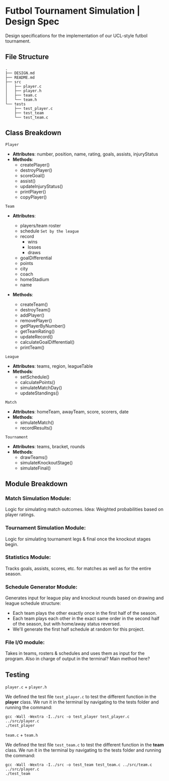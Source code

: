 # Futbol Tournament Simulation | Design Spec

Design specifications for the implementation of our UCL-style futbol tournament.



## File Structure
```
.
├── DESIGN.md
├── README.md
├── src
│   ├── player.c
│   ├── player.h
│   ├── team.c
│   └── team.h
└── tests
    ├── test_player.c
    ├── test_team
    └── test_team.c
```



## Class Breakdown

`Player`
    
* **Attributes**: number, position, name, rating, goals, assists, injuryStatus
* **Methods**: 
    * createPlayer()
    * destroyPlayer()
    * scoreGoal()
    * assist()
    * updateInjuryStatus()
    * printPlayer()
    * copyPlayer()

`Team` 
    
* **Attributes**: 
    * players/team roster
    * schedule `Set by the league`
    * record
        * wins
        * losses
        * draws
    * goalDifferential
    * points
    * city
    * coach
    * homeStadium
    * name

* **Methods**: 
    * createTeam()
    * destroyTeam()
    * addPlayer()
    * removePlayer()
    * getPlayerByNumber()
    * getTeamRating()
    * updateRecord()
    * calculateGoalDifferential()
    * printTeam()

`League`

* **Attributes**: teams, region, leagueTable
* **Methods**: 
    * setSchedule()
    * calculatePoints()
    * simulateMatchDay()
    * updateStandings()

`Match`

* **Attributes**: homeTeam, awayTeam, score, scorers, date
* **Methods**: 
    * simulateMatch()
    * recordResults()

`Tournament`

* **Attributes**: teams, bracket, rounds
* **Methods**: 
    * drawTeams()
    * simulateKnockoutStage()
    * simulateFinal()



## Module Breakdown

### Match Simulation Module: 

Logic for simulating match outcomes. Idea: Weighted probabilities based on player ratings.

### Tournament Simulation Module: 

Logic for simulating tournament legs & final once the knockout stages begin. 

### Statistics Module: 

Tracks goals, assists, scores, etc. for matches as well as for the entire season. 

### Schedule Generator Module: 

Generates input for league play and knockout rounds based on drawing and league schedule structure: 

* Each team plays the other exactly once in the first half of the season.
* Each team plays each other in the exact same order in the second half of the season, but with home/away status reversed. 
* We'll generate the first half schedule at random for this project. 

### File I/O module: 

Takes in teams, rosters & schedules and uses them as input for the program. Also in charge of output in the terminal? Main method here?



## Testing

`player.c` + `player.h`

We defined the test file `test_player.c` to test the different function in the **player** class. We run it in the terminal by navigating to the tests folder and running the command:

    gcc -Wall -Wextra -I../src -o test_player test_player.c ../src/player.c
    ./test_player

`team.c` + `team.h`

We defined the test file `test_team.c` to test the different function in the **team** class. We run it in the terminal by navigating to the tests folder and running the command:

    gcc -Wall -Wextra -I../src -o test_team test_team.c ../src/team.c ../src/player.c
    ./test_team